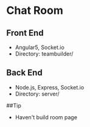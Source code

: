 # Chat Room
## Front End 
- Angular5, Socket.io
- Directory: teambuilder/

## Back End
- Node.js, Express, Socket.io
- Directory: server/

##Tip
- Haven't build room page